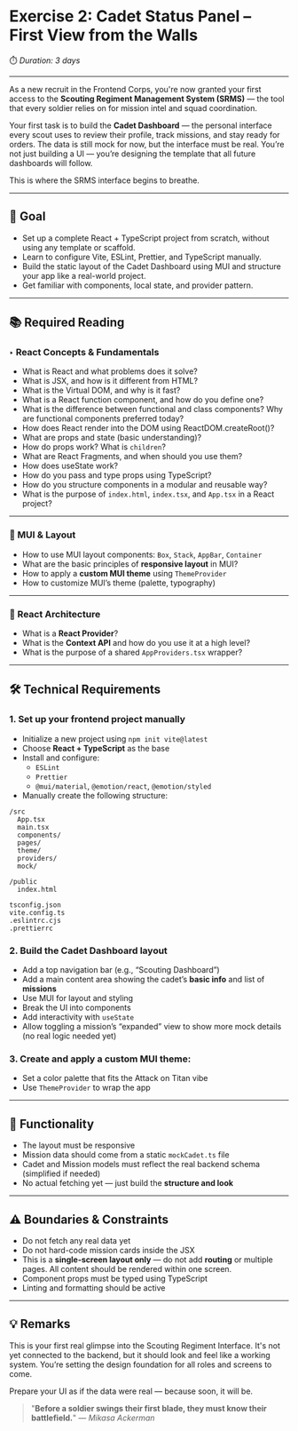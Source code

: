 # Exercise 2: Cadet Status Panel – First View from the Walls

⏱️ *Duration: 3 days*

---

As a new recruit in the Frontend Corps, you're now granted your first access to the **Scouting Regiment Management System (SRMS)** — the tool that every soldier relies on for mission intel and squad coordination.

Your first task is to build the **Cadet Dashboard** — the personal interface every scout uses to review their profile, track missions, and stay ready for orders. The data is still mock for now, but the interface must be real. You’re not just building a UI — you’re designing the template that all future dashboards will follow.

This is where the SRMS interface begins to breathe.

---

## **🎯 Goal**

- Set up a complete React + TypeScript project from scratch, without using any template or scaffold.
- Learn to configure Vite, ESLint, Prettier, and TypeScript manually.
- Build the static layout of the Cadet Dashboard using MUI and structure your app like a real-world project.
- Get familiar with components, local state, and provider pattern.

---

## **📚 Required Reading**

### ‣ React Concepts & Fundamentals

- What is React and what problems does it solve?
- What is JSX, and how is it different from HTML?
- What is the Virtual DOM, and why is it fast?
- What is a React function component, and how do you define one?
- What is the difference between functional and class components? Why are functional components preferred today?
- How does React render into the DOM using ReactDOM.createRoot()?
- What are props and state (basic understanding)?
- How do props work? What is `children`?
- What are React Fragments, and when should you use them?
- How does useState work?
- How do you pass and type props using TypeScript?
- How do you structure components in a modular and reusable way?
- What is the purpose of `index.html`, `index.tsx`, and `App.tsx` in a React project?

---

### 🎨 MUI & Layout

- How to use MUI layout components: `Box`, `Stack`, `AppBar`, `Container`
- What are the basic principles of **responsive layout** in MUI?
- How to apply a **custom MUI theme** using `ThemeProvider`
- How to customize MUI’s theme (palette, typography)

---

### 🧩 React Architecture

- What is a **React Provider**?
- What is the **Context API** and how do you use it at a high level?
- What is the purpose of a shared `AppProviders.tsx` wrapper?

---

## **🛠️ Technical Requirements**

### 1. **Set up your frontend project manually**

- Initialize a new project using `npm init vite@latest`
- Choose **React + TypeScript** as the base
- Install and configure:
    - `ESLint`
    - `Prettier`
    - `@mui/material`, `@emotion/react`, `@emotion/styled`
- Manually create the following structure:

```
/src
  App.tsx
  main.tsx
  components/
  pages/
  theme/
  providers/
  mock/

/public
  index.html

tsconfig.json
vite.config.ts
.eslintrc.cjs
.prettierrc
```

### 2. **Build the Cadet Dashboard layout**

- Add a top navigation bar (e.g., “Scouting Dashboard”)
- Add a main content area showing the cadet’s **basic info** and list of **missions**
- Use MUI for layout and styling
- Break the UI into components
- Add interactivity with `useState`
- Allow toggling a mission’s “expanded” view to show more mock details (no real logic needed yet)

### 3. Create and apply a custom **MUI theme**:

- Set a color palette that fits the Attack on Titan vibe
- Use `ThemeProvider` to wrap the app

---

## **🧭 Functionality**

- The layout must be responsive
- Mission data should come from a static `mockCadet.ts` file
- Cadet and Mission models must reflect the real backend schema (simplified if needed)
- No actual fetching yet — just build the **structure and look**

---

## **⚠️ Boundaries & Constraints**

- Do not fetch any real data yet
- Do not hard-code mission cards inside the JSX
- This is a **single-screen layout only** — do not add **routing** or multiple pages. All content should be rendered within one screen.
- Component props must be typed using TypeScript
- Linting and formatting should be active

---

## **💡 Remarks**

This is your first real glimpse into the Scouting Regiment Interface. It's not yet connected to the backend, but it should look and feel like a working system. You’re setting the design foundation for all roles and screens to come.

Prepare your UI as if the data were real — because soon, it will be.

> "**Before a soldier swings their first blade, they must know their battlefield.**" — *Mikasa Ackerman*
>